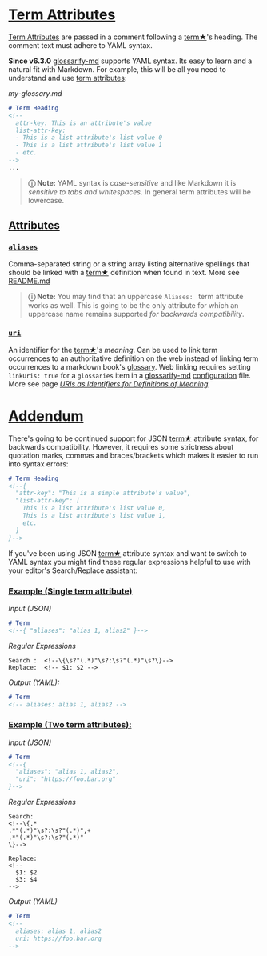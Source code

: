 # [Term Attributes](#term-attributes)

[Term Attributes][1] are passed in a comment following a [term★][2]'s heading. The comment text must adhere to YAML syntax.

**Since v6.3.0** [glossarify-md][3] supports YAML syntax. Its easy to learn and a natural fit with Markdown. For example, this will be all you need to understand and use [term attributes][1]:

*my-glossary.md*

```md
# Term Heading
<!--
  attr-key: This is an attribute's value
  list-attr-key:
  - This is a list attribute's list value 0
  - This is a list attribute's list value 1
  - etc.
-->
...
```

> **ⓘ Note:** YAML syntax is *case-sensitive* and  like Markdown it is *sensitive to tabs and whitespaces*. In general term attributes will be lowercase.

## [Attributes](#attributes)

### [`aliases`](#aliases)

Comma-separated string or a string array listing alternative spellings that should be linked with a [term★][2] definition when found in text. More see [README.md][4]

> **ⓘ Note:** You may find that an uppercase `Aliases: ` term attribute works as well. This is going to be the only attribute for which an uppercase name remains supported *for backwards compatibility*.

### [`uri`](#uri)

An identifier for the [term★][2]'s *meaning*. Can be used to link term occurrences to an authoritative definition on the web instead of linking term occurrences to a markdown book's [glossary][5]. Web linking requires setting `linkUris: true` for a `glossaries` item in a [glossarify-md][3] [configuration][6] file. More see page *[URIs as Identifiers for Definitions of Meaning][7]*

# [Addendum](#addendum)

There's going to be continued support for JSON [term★][2] attribute syntax, for backwards compatibility. However, it requires some strictness about quotation marks, commas and braces/brackets which makes it easier to run into syntax errors:

```md
# Term Heading
<!--{
  "attr-key": "This is a simple attribute's value",
  "list-attr-key": [
    This is a list attribute's list value 0,
    This is a list attribute's list value 1,
    etc.
  ]
}-->
```

If you've been using JSON [term★][2] attribute syntax and want to switch to YAML syntax you might find these regular expressions helpful to use with your editor's Search/Replace assistant:

### [Example (Single term attribute)](#example-single-term-attribute)

*Input (JSON)*

```md
# Term
<!--{ "aliases": "alias 1, alias2" }-->
```

*Regular Expressions*

    Search :  <!--\{\s?"(.*)"\s?:\s?"(.*)"\s?\}-->
    Replace:  <!-- $1: $2 -->

*Output (YAML):*

```md
# Term
<!-- aliases: alias 1, alias2 -->
```

### [Example (Two term attributes):](#example-two-term-attributes)

*Input (JSON)*

```md
# Term
<!--{
  "aliases": "alias 1, alias2",
  "uri": "https://foo.bar.org"
}-->
```

*Regular Expressions*

    Search:
    <!--\{.*
    .*"(.*)"\s?:\s?"(.*)",+
    .*"(.*)"\s?:\s?"(.*)"
    \}-->

    Replace:
    <!--
      $1: $2
      $3: $4
    -->

*Output (YAML)*

```md
# Term
<!--
  aliases: alias 1, alias2
  uri: https://foo.bar.org
-->
```

[1]: https://github.com/about-code/glossarify-md/tree/master/doc/term-attributes.md

[2]: ./glossary.md#term "A term is denoted by a heading in a markdown file which is told glossarify-md to be a glossary file."

[3]: https://github.com/about-code/glossarify-md "This project."

[4]: https://github.com/about-code/glossarify-md/tree/master/README.md

[5]: https://github.com/about-code/glossarify-md/tree/master/doc/glossary.md

[6]: https://github.com/about-code/glossarify-md/tree/master/conf/README.md

[7]: https://github.com/about-code/glossarify-md/tree/master/doc/vocabulary-uris.md
